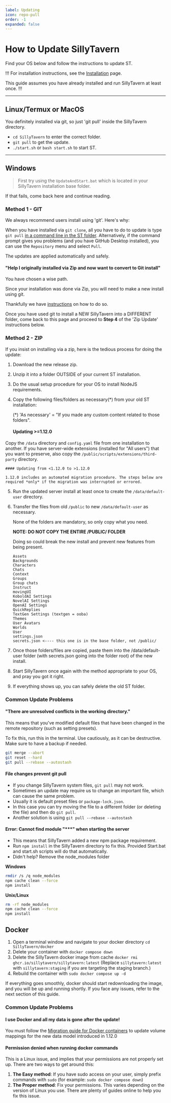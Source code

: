 ```yaml
---
label: Updating
icon: repo-pull
order: -1
expanded: false
---
```


# How to Update SillyTavern

Find your OS below and follow the instructions to update ST.

!!! For installation instructions, see the [Installation](/Installation/index.md) page.

This guide assumes you have already installed and run SillyTavern at least once.
!!!

----

## Linux/Termux or MacOS

You definitely installed via git, so just 'git pull' inside the SillyTavern directory.

- `cd SillyTavern` to enter the correct folder.
- `git pull` to get the update.
- `./start.sh` or `bash start.sh` to start ST.

----

## Windows

>First try using the `UpdateAndStart.bat` which is located in your SillyTavern installation base folder.

If that fails, come back here and continue reading.

### Method 1 - GIT

We always recommend users install using 'git'. Here's why:

When you have installed via `git clone`, all you have to do to update is type `git pull` [in a command line in the ST folder](https://www.google.com/search?q=how+to+open+command+prompt+in+a+folder).
Alternatively, if the command prompt gives you problems (and you have GitHub Desktop installed), you can use the `Repository` menu and select `Pull`.

The updates are applied automatically and safely.

#### "Help I originally installed via Zip and now want to convert to Git install"

You have chosen a wise path.

Since your installation was done via Zip, you will need to make a new install using git.

Thankfully we have [instructions](/Installation/Windows.md) on how to do so.

Once you have used git to install a NEW SillyTavern into a DIFFERENT folder, come back to this page and proceed to **Step 4** of the 'Zip Update' instructions below.

### Method 2 - ZIP

If you insist on installing via a zip, here is the tedious process for doing the update:

1. Download the new release zip.
2. Unzip it into a folder OUTSIDE of your current ST installation.
3. Do the usual setup procedure for your OS to install NodeJS requirements.

4. Copy the following files/folders as necessary(*) from your old ST installation:

    (*) 'As necessary' = "If you made any custom content related to those folders".
    
    #### Updating >=1.12.0
    
Copy the `/data` directory and `config.yaml` file from one installation to another. If you have server-wide extensions (installed for "All users") that you want to preserve, also copy the `/public/scripts/extensions/third-party` directory.
    
    #### Updating from <1.12.0 to >1.12.0
    
    1.12.0 includes an automated migration procedure. The steps below are required *only* if the migration was interrupted or errored.

5. Run the updated server install at least once to create the `/data/default-user` directory.
6. Transfer the files from old `/public` to new `/data/default-user` as necessary.
    
    None of the folders are mandatory, so only copy what you need.
    
    **NOTE: DO NOT COPY THE ENTIRE /PUBLIC/ FOLDER**
    
    Doing so could break the new install and prevent new features from being present.
    
    ```plaintext
    Assets
    Backgrounds
    Characters
    Chats
    Context
    Groups
    Group chats
    Instruct
    movingUI
    KoboldAI Settings
    NovelAI Settings
    OpenAI Settings
    QuickReplies
    TextGen Settings (textgen = ooba)
    Themes
    User Avatars
    Worlds
    User
    settings.json
    secrets.json <---- this one is in the base folder, not /public/
    ```

7. Once those folders/files are copied, paste them into the /data/default-user folder (with secrets.json going into the folder root) of the new install.
8. Start SillyTavern once again with the method appropriate to your OS, and pray you got it right.
9. If everything shows up, you can safely delete the old ST folder.

### Common Update Problems

#### "There are unresolved conflicts in the working directory."

This means that you've modified default files that have been changed in the remote repository (such as setting presets).

To fix this, run this in the terminal. Use cautiously, as it can be destructive. Make sure to have a backup if needed.

```bash
git merge --abort
git reset --hard
git pull --rebase --autostash
```

#### File changes prevent git pull

- If you change SillyTavern system files, `git pull` may not work.
- Sometimes an update may require us to change an important file, which can cause the same problem.
- Usually it is default preset files or `package-lock.json`.
- In this case you can try moving the file to a different folder (or deleting the file) and then do `git pull`.
- Another solution is using `git pull --rebase --autostash`

#### Error: Cannot find module "***" when starting the server

- This means that SillyTavern added a new npm package requirement.
- Run `npm install` in the SillyTavern directory to fix this. Provided Start.bat and start.sh scripts will do that automatically.
- Didn't help? Remove the node_modules folder

**Windows**

```bash
rmdir /s /q node_modules
npm cache clean --force
npm install
```

**Unix/Linux**

```bash
rm -rf node_modules
npm cache clean --force
npm install
```

## Docker

1. Open a terminal window and navigate to your docker directory `cd SillyTavern/docker`
2. Delete your container with `docker compose down`
3. Delete the SillyTavern docker image from cache `docker rmi ghcr.io/sillytavern/sillytavern:latest` (Replace `sillytavern:latest` with `sillytavern:staging` if you are targeting the staging branch.)
4. Rebuild the container with `sudo docker compose up -d`

If everything goes smoothly, docker should start redownloading the image, and you will be up and running shortly. If you face any issues, refer to the next section of this guide.

### Common Update Problems
#### I use Docker and all my data is gone after the update!

You must follow the [Migration guide for Docker containers](/Installation/Updating/ST-1.12.0-Migration-Guide.md#containerized-docker-installs)
 to update volume mappings for the new data model introduced in 1.12.0

#### Permission denied when running docker commands

This is a Linux issue, and implies that your permissions are not properly set up. There are two ways to get around this:

1. **The Easy method**: If you have sudo access on your user, simply prefix commands with `sudo` (for example: `sudo docker compose down`) 
2. **The Proper method**: Fix your permissions. This varies depending on the version of Linux you use. There are plenty of guides online to help you fix this issue.
